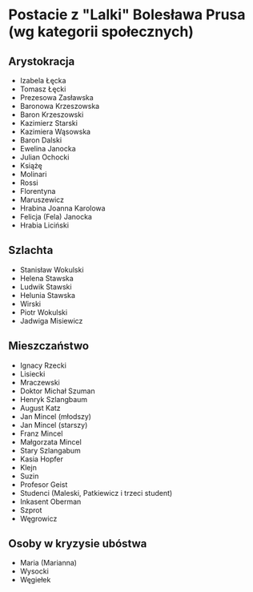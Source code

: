 # Postacie z "Lalki" Bolesława Prusa (wg kategorii społecznych)

## Arystokracja

*   Izabela Łęcka
*   Tomasz Łęcki
*   Prezesowa Zasławska
*   Baronowa Krzeszowska
*   Baron Krzeszowski
*   Kazimierz Starski
*   Kazimiera Wąsowska
*   Baron Dalski
*   Ewelina Janocka
*   Julian Ochocki
*   Książę
*   Molinari
*   Rossi
*   Florentyna
*   Maruszewicz
*   Hrabina Joanna Karolowa
*   Felicja (Fela) Janocka
*   Hrabia Liciński

## Szlachta

*   Stanisław Wokulski
*   Helena Stawska
*   Ludwik Stawski
*   Helunia Stawska
*   Wirski
*   Piotr Wokulski
*   Jadwiga Misiewicz

## Mieszczaństwo

*   Ignacy Rzecki
*   Lisiecki
*   Mraczewski
*   Doktor Michał Szuman
*   Henryk Szlangbaum
*   August Katz
*   Jan Mincel (młodszy)
*   Jan Mincel (starszy)
*   Franz Mincel
*   Małgorzata Mincel
*   Stary Szlangabum
*   Kasia Hopfer
*   Klejn
*   Suzin
*   Profesor Geist
*   Studenci (Maleski, Patkiewicz i trzeci student)
*   Inkasent Oberman
*   Szprot
*   Węgrowicz

## Osoby w kryzysie ubóstwa

*   Maria (Marianna)
*   Wysocki
*   Węgiełek
